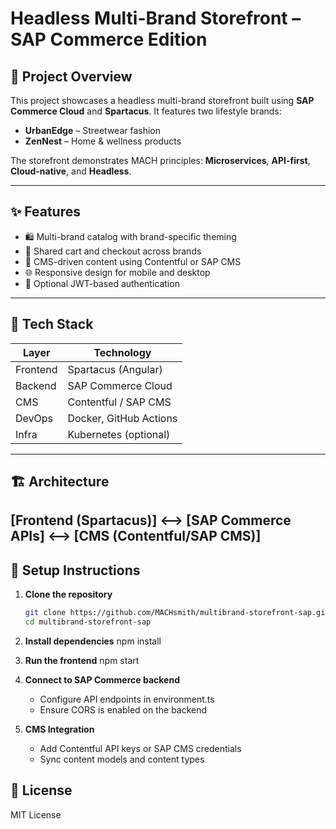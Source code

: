 # Headless Multi-Brand Storefront – SAP Commerce Edition

## 🧾 Project Overview
This project showcases a headless multi-brand storefront built using **SAP Commerce Cloud** and **Spartacus**. It features two lifestyle brands:
- **UrbanEdge** – Streetwear fashion
- **ZenNest** – Home & wellness products

The storefront demonstrates MACH principles: **Microservices**, **API-first**, **Cloud-native**, and **Headless**.

---

## ✨ Features
- 🛍️ Multi-brand catalog with brand-specific theming
- 🛒 Shared cart and checkout across brands
- 🧠 CMS-driven content using Contentful or SAP CMS
- 🌐 Responsive design for mobile and desktop
- 🔐 Optional JWT-based authentication

---

## 🧰 Tech Stack

| Layer       | Technology              |
|-------------|--------------------------|
| Frontend    | Spartacus (Angular)      |
| Backend     | SAP Commerce Cloud       |
| CMS         | Contentful / SAP CMS     |
| DevOps      | Docker, GitHub Actions   |
| Infra       | Kubernetes (optional)    |

---

## 🏗️ Architecture
[Frontend (Spartacus)] <--> [SAP Commerce APIs] <--> [CMS (Contentful/SAP CMS)]
---

## 🚀 Setup Instructions

1. **Clone the repository**
   ```bash
   git clone https://github.com/MACHsmith/multibrand-storefront-sap.git
   cd multibrand-storefront-sap
   
2. **Install dependencies**
   npm install

3. **Run the frontend**
   npm start

4. **Connect to SAP Commerce backend**
   - Configure API endpoints in environment.ts
   - Ensure CORS is enabled on the backend
     
6. **CMS Integration**
   - Add Contentful API keys or SAP CMS credentials
   - Sync content models and content types

## 📄 License
MIT License
   
